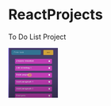 # ReactProjects

To Do List Project 

<img src="https://github.com/PriancaPai/ReactProjects/blob/master/test.png" width="100" height="100"/>

